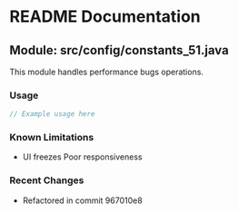 # README Documentation

## Module: src/config/constants_51.java

This module handles performance bugs operations.

### Usage

```java
// Example usage here
```

### Known Limitations

- UI freezes Poor responsiveness

### Recent Changes

- Refactored in commit 967010e8
